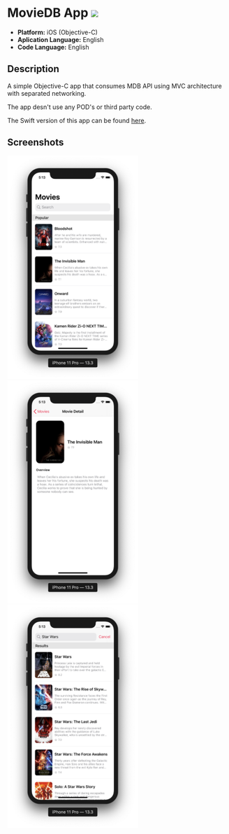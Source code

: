 # MovieDB App ![](https://img.shields.io/badge/iOS-13.0-brightgreen)

* **Platform:** iOS (Objective-C)
* **Aplication Language:** English
* **Code Language:** English

## Description
A simple Objective-C app that consumes MDB API using MVC architecture with separated networking.

The app desn't use any POD's or third party code.

The Swift version of this app can be found [here](https://github.com/rodrigowoulddo/MovieDB-Swift).

## Screenshots

<img src="./Example%20Screenshots/Main.png" width="300" /><img src="./Example%20Screenshots/Detail.png" width="300" />
<img src="./Example%20Screenshots/Search.png" width="300" />




